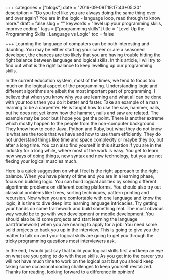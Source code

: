 +++
categories = ["blogs"]
date = "2016-09-09T19:17:43+05:30"
description = "Do you feel like you are always doing the same thing over and over again? You are in the logic - language loop, read through to know more."
draft = false
slug = ""
keywords = "level up your programming skills, improve coding"
tags = ["programming skills"]
title = "Level Up the Programming Skills : Language vs Logic"
toc = false

+++
Learning the language of computers can be both interesting and daunting. You may be either starting your career or are a seasoned developer, the chances are too likely that you are having trouble hitting the right balance between language and logical skills.  In this article, I will try to find out what is the right balance to keep levelling up our programming skills.

In the current education system, most of the times, we tend to focus too much on the logical aspect of the programming. Understanding logic and different algorithms are albeit the most important part of programming. I believe that when you know why you are learning and what all can be done with your tools then you do it better and faster. Take an example of a man learning to be a carpenter. He is taught how to use the saw, hammer, nails, but he does not yet know how the hammer, nails and saw are related. The example may be poor but I hope you get the point. There is another extreme which mostly happen to the people from the non-computer background. They know how to code Java, Python and Ruby, but what they do not know is what are the tools that we have and how to use them efficiently. They do not understand things like time and space complexity or maybe they do, but after a long time. You can also find yourself in this situation if you are in the industry for a long while, where most of the work is easy. You get to learn new ways of doing things, new syntax and new technology, but you are not flexing your logical muscles much.

Here is a quick suggestion on what I feel is the right approach to the right balance. When you have plenty of time and you are in a learning phase, focus on building logic. You can build logical abilities by solving different algorithmic problems on different coding platforms. You should also try out classical problems like trees, sorting techniques, pattern printing and recursion. Now when you are comfortable with one language and know the logic, it is time to dive deep into learning language intricacies. Try getting your hands on some framework and build something real. The most obvious way would be to go with  web development or mobile development. You should also build some projects and start learning the language part(framework) when you are nearing to apply for a job. You need some solid projects to back you up in the interview. This is going to give you the matter to talk on and your logical skills are going to get you through the tricky programming questions most interviewers ask.

In the end, I would just say that build your logical skills first and keep an eye on what are you going to do with these skills. As you get into the career you will not have much time to work on the logical part but you should keep taking some occasional coding challenges to keep yourself revitalized. Thanks for reading, looking forward to a difference in opinion!
